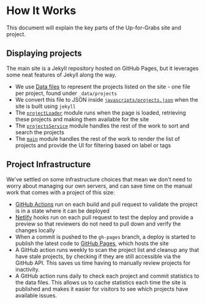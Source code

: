 # How It Works

This document will explain
the key parts of the Up-for-Grabs site and project.

## Displaying projects

The main site is a Jekyll repository hosted on GitHub Pages, but it leverages
some neat features of Jekyll along the way.

- We use [Data files](https://jekyllrb.com/docs/datafiles/) to represent the
  projects listed on the site - one file per project, found under
  `_data/projects`
- We convert this file to JSON inside [`javascripts/projects.json`](../javascripts/projects.json)
  when the site is built using `jekyll`
- The [`projectLoader`](../javascripts/projectLoader.js) module runs when the
  page is loaded, retrieving these projects and making them available for the
  site
- The [`projectsService`](../javascripts/projectsService.js) module handles
  the rest of the work to sort and search the projects
- The [`main`](../javascripts/main.js) module handles the rest of the work to
  render the list of projects and provide the UI for filtering based on label
  or tags

## Project Infrastructure

We've settled on some infrastructure choices that mean we don't need to worry
about managing our own servers, and can save time on the manual work that comes
with a project of this size:

- [GitHub Actions](https://github.com/features/actions) run on each build and
  pull request to validate the project is in a state where it can be deployed
- [Netlify](https://www.netlify.com/) hooks run on each pull request to test the
  deploy and provide a preview so that reviewers do not need to pull down and
  verify the changes locally
- When a commit is pushed to the `gh-pages` branch, a deploy is started to
  publish the latest code to [GitHub Pages](https://pages.github.com/), which
  hosts the site
- A GitHub action runs weekly to scan the project list and cleanup any that have
  stale projects, by checking if they are still accessible via the GitHub API. This
  saves us time having to manually review projects for inactivity.
- A GitHub action runs daily to check each project and commit statistics to the
  data files. This allows us to cache statistics each time the site is published
  and makes it easier for visitors to see which projects have available issues.
